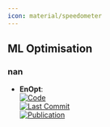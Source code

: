 ```yaml
---
icon: material/speedometer
---
```



## **ML Optimisation**
### **nan**
- **EnOpt**:   
	[![Code](https://img.shields.io/github/stars/durrantlab/EnOpt?style=for-the-badge&logo=github)](https://github.com/durrantlab/EnOpt)  
	[![Last Commit](https://img.shields.io/github/last-commit/durrantlab/EnOpt?style=for-the-badge&logo=github)](https://github.com/durrantlab/EnOpt)  
	[![Publication](https://img.shields.io/badge/Publication-Citations:0-blue?style=for-the-badge&logo=bookstack)](https://doi.org/10.1038/s41598-024-71699-3)  
